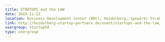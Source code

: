 ```yaml
---
title: STARTUPS and the LAW
date: 2019-11-22
location: Business Development Center (BDC), Heidelberg, Speyerer Straße 15/1, Heidelberg, BW, 69124, Deutschland
link: http://heidelberg-startup-partners.de/event/startups-and-the-law/
usergroup: startuphd
type: usergroup
---
```

